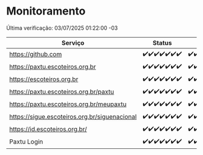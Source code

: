 # Monitoramento

Última verificação: 03/07/2025 01:22:00 -03

|Serviço|Status|Últimas 24h|
|---|---|---|
|https://github.com|<span title="2025-06-26: OK=23">✔️</span><span title="2025-06-27: OK=23">✔️</span><span title="2025-06-28: OK=23">✔️</span><span title="2025-06-29: OK=23">✔️</span><span title="2025-06-30: OK=23">✔️</span><span title="2025-07-01: OK=23">✔️</span><span title="2025-07-02: OK=4">✔️</span>|<span title="02/07/2025 02:13:00 -03 : 200">✔️</span><span title="02/07/2025 03:15:00 -03 : 200">✔️</span><span title="02/07/2025 04:10:00 -03 : 200">✔️</span><span title="02/07/2025 05:14:00 -03 : 200">✔️</span><span title="02/07/2025 06:12:00 -03 : 200">✔️</span><span title="02/07/2025 07:10:00 -03 : 200">✔️</span><span title="02/07/2025 08:08:00 -03 : 200">✔️</span><span title="02/07/2025 09:18:00 -03 : 200">✔️</span><span title="02/07/2025 10:25:00 -03 : 200">✔️</span><span title="02/07/2025 11:09:00 -03 : 200">✔️</span><span title="02/07/2025 12:10:00 -03 : 200">✔️</span><span title="02/07/2025 13:11:00 -03 : 200">✔️</span><span title="02/07/2025 14:10:00 -03 : 200">✔️</span><span title="02/07/2025 15:14:00 -03 : 200">✔️</span><span title="02/07/2025 16:07:00 -03 : 200">✔️</span><span title="02/07/2025 17:10:00 -03 : 200">✔️</span><span title="02/07/2025 18:09:00 -03 : 200">✔️</span><span title="02/07/2025 19:09:00 -03 : 200">✔️</span><span title="02/07/2025 20:09:00 -03 : 200">✔️</span><span title="02/07/2025 21:49:00 -03 : 200">✔️</span><span title="02/07/2025 23:43:00 -03 : 200">✔️</span><span title="03/07/2025 00:45:00 -03 : 200">✔️</span><span title="03/07/2025 01:22:00 -03 : 200">✔️</span>|
|https://paxtu.escoteiros.org.br|<span title="2025-06-26: OK=23">✔️</span><span title="2025-06-27: OK=23">✔️</span><span title="2025-06-28: OK=23">✔️</span><span title="2025-06-29: OK=23">✔️</span><span title="2025-06-30: OK=23">✔️</span><span title="2025-07-01: OK=23">✔️</span><span title="2025-07-02: OK=4">✔️</span>|<span title="02/07/2025 02:13:00 -03 : 200">✔️</span><span title="02/07/2025 03:15:00 -03 : 200">✔️</span><span title="02/07/2025 04:10:00 -03 : 200">✔️</span><span title="02/07/2025 05:14:00 -03 : 200">✔️</span><span title="02/07/2025 06:12:00 -03 : 200">✔️</span><span title="02/07/2025 07:10:00 -03 : 200">✔️</span><span title="02/07/2025 08:08:00 -03 : 200">✔️</span><span title="02/07/2025 09:18:00 -03 : 200">✔️</span><span title="02/07/2025 10:25:00 -03 : 200">✔️</span><span title="02/07/2025 11:09:00 -03 : 200">✔️</span><span title="02/07/2025 12:10:00 -03 : 200">✔️</span><span title="02/07/2025 13:12:00 -03 : 200">✔️</span><span title="02/07/2025 14:10:00 -03 : 200">✔️</span><span title="02/07/2025 15:14:00 -03 : 200">✔️</span><span title="02/07/2025 16:07:00 -03 : 200">✔️</span><span title="02/07/2025 17:10:00 -03 : 200">✔️</span><span title="02/07/2025 18:09:00 -03 : 200">✔️</span><span title="02/07/2025 19:09:00 -03 : 200">✔️</span><span title="02/07/2025 20:09:00 -03 : 200">✔️</span><span title="02/07/2025 21:49:00 -03 : 200">✔️</span><span title="02/07/2025 23:43:00 -03 : 200">✔️</span><span title="03/07/2025 00:45:00 -03 : 200">✔️</span><span title="03/07/2025 01:22:00 -03 : 200">✔️</span>|
|https://escoteiros.org.br|<span title="2025-06-26: OK=23">✔️</span><span title="2025-06-27: OK=23">✔️</span><span title="2025-06-28: OK=23">✔️</span><span title="2025-06-29: OK=23">✔️</span><span title="2025-06-30: OK=23">✔️</span><span title="2025-07-01: OK=23">✔️</span><span title="2025-07-02: OK=4">✔️</span>|<span title="02/07/2025 02:13:00 -03 : 200">✔️</span><span title="02/07/2025 03:15:00 -03 : 200">✔️</span><span title="02/07/2025 04:10:00 -03 : 200">✔️</span><span title="02/07/2025 05:14:00 -03 : 200">✔️</span><span title="02/07/2025 06:12:00 -03 : 200">✔️</span><span title="02/07/2025 07:10:00 -03 : 200">✔️</span><span title="02/07/2025 08:08:00 -03 : 200">✔️</span><span title="02/07/2025 09:18:00 -03 : 200">✔️</span><span title="02/07/2025 10:25:00 -03 : 200">✔️</span><span title="02/07/2025 11:09:00 -03 : 200">✔️</span><span title="02/07/2025 12:10:00 -03 : 200">✔️</span><span title="02/07/2025 13:12:00 -03 : 200">✔️</span><span title="02/07/2025 14:10:00 -03 : 200">✔️</span><span title="02/07/2025 15:14:00 -03 : 200">✔️</span><span title="02/07/2025 16:07:00 -03 : 200">✔️</span><span title="02/07/2025 17:10:00 -03 : 200">✔️</span><span title="02/07/2025 18:09:00 -03 : 200">✔️</span><span title="02/07/2025 19:09:00 -03 : 200">✔️</span><span title="02/07/2025 20:09:00 -03 : 200">✔️</span><span title="02/07/2025 21:49:00 -03 : 200">✔️</span><span title="02/07/2025 23:43:00 -03 : 200">✔️</span><span title="03/07/2025 00:45:00 -03 : 200">✔️</span><span title="03/07/2025 01:22:00 -03 : 200">✔️</span>|
|https://paxtu.escoteiros.org.br/paxtu|<span title="2025-06-26: OK=23">✔️</span><span title="2025-06-27: OK=23">✔️</span><span title="2025-06-28: OK=23">✔️</span><span title="2025-06-29: OK=23">✔️</span><span title="2025-06-30: OK=23">✔️</span><span title="2025-07-01: OK=23">✔️</span><span title="2025-07-02: OK=4">✔️</span>|<span title="02/07/2025 02:13:00 -03 : 200">✔️</span><span title="02/07/2025 03:15:00 -03 : 200">✔️</span><span title="02/07/2025 04:10:00 -03 : 200">✔️</span><span title="02/07/2025 05:14:00 -03 : 200">✔️</span><span title="02/07/2025 06:12:00 -03 : 200">✔️</span><span title="02/07/2025 07:10:00 -03 : 200">✔️</span><span title="02/07/2025 08:08:00 -03 : 200">✔️</span><span title="02/07/2025 09:18:00 -03 : 200">✔️</span><span title="02/07/2025 10:25:00 -03 : 200">✔️</span><span title="02/07/2025 11:09:00 -03 : 200">✔️</span><span title="02/07/2025 12:10:00 -03 : 200">✔️</span><span title="02/07/2025 13:12:00 -03 : 200">✔️</span><span title="02/07/2025 14:10:00 -03 : 200">✔️</span><span title="02/07/2025 15:14:00 -03 : 200">✔️</span><span title="02/07/2025 16:07:00 -03 : 200">✔️</span><span title="02/07/2025 17:10:00 -03 : 200">✔️</span><span title="02/07/2025 18:09:00 -03 : 200">✔️</span><span title="02/07/2025 19:09:00 -03 : 200">✔️</span><span title="02/07/2025 20:09:00 -03 : 200">✔️</span><span title="02/07/2025 21:49:00 -03 : 200">✔️</span><span title="02/07/2025 23:43:00 -03 : 200">✔️</span><span title="03/07/2025 00:45:00 -03 : 200">✔️</span><span title="03/07/2025 01:22:00 -03 : 200">✔️</span>|
|https://paxtu.escoteiros.org.br/meupaxtu|<span title="2025-06-26: OK=23">✔️</span><span title="2025-06-27: OK=23">✔️</span><span title="2025-06-28: OK=23">✔️</span><span title="2025-06-29: OK=23">✔️</span><span title="2025-06-30: OK=23">✔️</span><span title="2025-07-01: OK=23">✔️</span><span title="2025-07-02: OK=4">✔️</span>|<span title="02/07/2025 02:13:00 -03 : 200">✔️</span><span title="02/07/2025 03:15:00 -03 : 200">✔️</span><span title="02/07/2025 04:10:00 -03 : 200">✔️</span><span title="02/07/2025 05:14:00 -03 : 200">✔️</span><span title="02/07/2025 06:12:00 -03 : 200">✔️</span><span title="02/07/2025 07:10:00 -03 : 200">✔️</span><span title="02/07/2025 08:08:00 -03 : 200">✔️</span><span title="02/07/2025 09:18:00 -03 : 200">✔️</span><span title="02/07/2025 10:25:00 -03 : 200">✔️</span><span title="02/07/2025 11:09:00 -03 : 200">✔️</span><span title="02/07/2025 12:10:00 -03 : 200">✔️</span><span title="02/07/2025 13:12:00 -03 : 200">✔️</span><span title="02/07/2025 14:10:00 -03 : 200">✔️</span><span title="02/07/2025 15:14:00 -03 : 200">✔️</span><span title="02/07/2025 16:07:00 -03 : 200">✔️</span><span title="02/07/2025 17:10:00 -03 : 200">✔️</span><span title="02/07/2025 18:09:00 -03 : 200">✔️</span><span title="02/07/2025 19:09:00 -03 : 200">✔️</span><span title="02/07/2025 20:09:00 -03 : 200">✔️</span><span title="02/07/2025 21:49:00 -03 : 200">✔️</span><span title="02/07/2025 23:43:00 -03 : 200">✔️</span><span title="03/07/2025 00:45:00 -03 : 200">✔️</span><span title="03/07/2025 01:22:00 -03 : 200">✔️</span>|
|https://sigue.escoteiros.org.br/siguenacional|<span title="2025-06-26: OK=23">✔️</span><span title="2025-06-27: OK=23">✔️</span><span title="2025-06-28: OK=23">✔️</span><span title="2025-06-29: OK=23">✔️</span><span title="2025-06-30: OK=23">✔️</span><span title="2025-07-01: OK=23">✔️</span><span title="2025-07-02: OK=4">✔️</span>|<span title="02/07/2025 02:13:00 -03 : 200">✔️</span><span title="02/07/2025 03:15:00 -03 : 200">✔️</span><span title="02/07/2025 04:10:00 -03 : 200">✔️</span><span title="02/07/2025 05:14:00 -03 : 200">✔️</span><span title="02/07/2025 06:12:00 -03 : 200">✔️</span><span title="02/07/2025 07:10:00 -03 : 200">✔️</span><span title="02/07/2025 08:08:00 -03 : 200">✔️</span><span title="02/07/2025 09:18:00 -03 : 200">✔️</span><span title="02/07/2025 10:25:00 -03 : 200">✔️</span><span title="02/07/2025 11:09:00 -03 : 200">✔️</span><span title="02/07/2025 12:10:00 -03 : 200">✔️</span><span title="02/07/2025 13:12:00 -03 : 200">✔️</span><span title="02/07/2025 14:10:00 -03 : 200">✔️</span><span title="02/07/2025 15:14:00 -03 : 200">✔️</span><span title="02/07/2025 16:07:00 -03 : 200">✔️</span><span title="02/07/2025 17:10:00 -03 : 200">✔️</span><span title="02/07/2025 18:09:00 -03 : 200">✔️</span><span title="02/07/2025 19:09:00 -03 : 200">✔️</span><span title="02/07/2025 20:09:00 -03 : 200">✔️</span><span title="02/07/2025 21:49:00 -03 : 200">✔️</span><span title="02/07/2025 23:43:00 -03 : 200">✔️</span><span title="03/07/2025 00:45:00 -03 : 200">✔️</span><span title="03/07/2025 01:22:00 -03 : 200">✔️</span>|
|https://id.escoteiros.org.br/|<span title="2025-06-26: OK=23">✔️</span><span title="2025-06-27: OK=23">✔️</span><span title="2025-06-28: OK=23">✔️</span><span title="2025-06-29: OK=23">✔️</span><span title="2025-06-30: OK=23">✔️</span><span title="2025-07-01: OK=23">✔️</span><span title="2025-07-02: OK=4">✔️</span>|<span title="02/07/2025 02:13:00 -03 : 200">✔️</span><span title="02/07/2025 03:15:00 -03 : 200">✔️</span><span title="02/07/2025 04:10:00 -03 : 200">✔️</span><span title="02/07/2025 05:14:00 -03 : 200">✔️</span><span title="02/07/2025 06:12:00 -03 : 200">✔️</span><span title="02/07/2025 07:10:00 -03 : 200">✔️</span><span title="02/07/2025 08:08:00 -03 : 200">✔️</span><span title="02/07/2025 09:18:00 -03 : 200">✔️</span><span title="02/07/2025 10:25:00 -03 : 200">✔️</span><span title="02/07/2025 11:09:00 -03 : 200">✔️</span><span title="02/07/2025 12:10:00 -03 : 200">✔️</span><span title="02/07/2025 13:12:00 -03 : 200">✔️</span><span title="02/07/2025 14:10:00 -03 : 200">✔️</span><span title="02/07/2025 15:14:00 -03 : 200">✔️</span><span title="02/07/2025 16:07:00 -03 : 200">✔️</span><span title="02/07/2025 17:10:00 -03 : 200">✔️</span><span title="02/07/2025 18:09:00 -03 : 200">✔️</span><span title="02/07/2025 19:09:00 -03 : 200">✔️</span><span title="02/07/2025 20:09:00 -03 : 200">✔️</span><span title="02/07/2025 21:49:00 -03 : 200">✔️</span><span title="02/07/2025 23:43:00 -03 : 200">✔️</span><span title="03/07/2025 00:45:00 -03 : 200">✔️</span><span title="03/07/2025 01:22:00 -03 : 200">✔️</span>|
|Paxtu Login|<span title="2025-06-26: OK=23">✔️</span><span title="2025-06-27: OK=23">✔️</span><span title="2025-06-28: OK=23">✔️</span><span title="2025-06-29: OK=23">✔️</span><span title="2025-06-30: OK=23">✔️</span><span title="2025-07-01: OK=23">✔️</span><span title="2025-07-02: OK=4">✔️</span>|<span title="02/07/2025 02:13:00 -03 : 200">✔️</span><span title="02/07/2025 03:15:00 -03 : 200">✔️</span><span title="02/07/2025 04:10:00 -03 : 200">✔️</span><span title="02/07/2025 05:14:00 -03 : 200">✔️</span><span title="02/07/2025 06:12:00 -03 : 200">✔️</span><span title="02/07/2025 07:10:00 -03 : 200">✔️</span><span title="02/07/2025 08:08:00 -03 : 200">✔️</span><span title="02/07/2025 09:18:00 -03 : 200">✔️</span><span title="02/07/2025 10:25:00 -03 : 200">✔️</span><span title="02/07/2025 11:09:00 -03 : 200">✔️</span><span title="02/07/2025 12:10:00 -03 : 200">✔️</span><span title="02/07/2025 13:12:00 -03 : 200">✔️</span><span title="02/07/2025 14:10:00 -03 : 200">✔️</span><span title="02/07/2025 15:14:00 -03 : 200">✔️</span><span title="02/07/2025 16:07:00 -03 : 200">✔️</span><span title="02/07/2025 17:10:00 -03 : 200">✔️</span><span title="02/07/2025 18:09:00 -03 : 200">✔️</span><span title="02/07/2025 19:09:00 -03 : 200">✔️</span><span title="02/07/2025 20:09:00 -03 : 200">✔️</span><span title="02/07/2025 21:49:00 -03 : 200">✔️</span><span title="02/07/2025 23:43:00 -03 : 200">✔️</span><span title="03/07/2025 00:45:00 -03 : 200">✔️</span><span title="03/07/2025 01:22:00 -03 : 200">✔️</span>|
